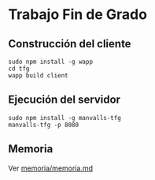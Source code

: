 # Trabajo Fin de Grado

## Construcción del cliente

```
sudo npm install -g wapp
cd tfg
wapp build client
```

## Ejecución del servidor

```
sudo npm install -g manvalls-tfg
manvalls-tfg -p 8080
```

## Memoria

Ver [memoria/memoria.md](memoria/memoria.md "Memoria del tfg")
